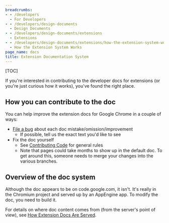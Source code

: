 ```yaml
---
breadcrumbs:
- - /developers
  - For Developers
- - /developers/design-documents
  - Design Documents
- - /developers/design-documents/extensions
  - Extensions
- - /developers/design-documents/extensions/how-the-extension-system-works
  - How the Extension System Works
page_name: docs
title: Extension Documentation System
---
```


[TOC]

If you're interested in contributing to the developer docs for extensions (or
you're just curious how it works), you've found the right place.

## How you can contribute to the doc

You can help improve the extension docs for Google Chrome in a couple of ways:

*   [File a bug](http://crbug.com/) about each doc
            mistake/omission/improvement
    *   If possible, tell us the exact text you'd like to see
*   Fix the doc yourself
    *   See [Contributing
                Code](http://www.chromium.org/developers/contributing-code) for
                general rules
    *   Note that pages could take months to show up in the default doc.
                To get around this, someone needs to merge your changes into the
                various branches.

## Overview of the doc system

Although the doc appears to be on code.google.com, it isn't. It's really in the
Chromium project and served up by an AppEngine app. To modify the doc, you need
to build it.

For details on where doc content comes from (from the server's point of view),
see [How Extension Docs Are
Served](/developers/design-documents/extensions/how-the-extension-system-works/docs/how-docs-are-served).
